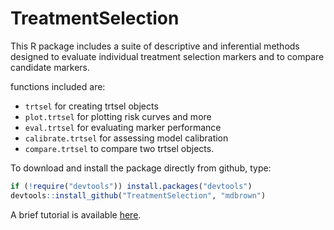 TreatmentSelection
==================

This R package includes a suite of descriptive and inferential methods designed to evaluate
individual treatment selection markers and to compare candidate markers.  

functions included are:

- `trtsel` for creating trtsel objects
- `plot.trtsel` for plotting risk curves and more
- `eval.trtsel` for evaluating marker performance
- `calibrate.trtsel` for assessing model calibration
- `compare.trtsel` to compare two trtsel objects. 


To download and install the package directly from github, type:

```r
if (!require("devtools")) install.packages("devtools")
devtools::install_github("TreatmentSelection", "mdbrown")

```

A brief tutorial is available [here](http://rpubs.com/mdbrown/TreatmentSelectionTutorial).
